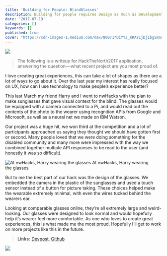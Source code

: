```yaml
---
title: 'Building for People: BlindGlasses'
description: Building for people requires Design as much as Development.
date: '2017-07-19'
categories: []
keywords: []
published: true
cover: "https://cdn-images-1.medium.com/max/800/1*DiYYJ_KRAY1jDjIbgSmnaQ.jpeg"
---
```


<img src="https://cdn-images-1.medium.com/max/800/1*ENGFDsKdRgxpl91gJC8a7w.png" />

> The following is a writeup for HackTheNorth2017 application, answering the question — what recent project are you most proud of.

I love creating great experiences, this can take a lot of shapes as there are a lot of ways to go about it. Over the last year my interest has really focused on UX, how can I use technology to make people’s experience better?

This last March my friend Harry and I went to nwHacks with the plan to make sunglasses that gave visual context for the blind. The glasses would be equipped with a camera connected to a Pi, and would read out the contents of the photo to the wearer using recognition APIs from Google and Microsoft, as well as a neural net we made on IBM Watson.

Our project was a huge hit, we won third at the competition and a lot of participants approached us saying they thought we should have gotten first or second. Many people loved that we were doing something for the disabled community and many more were impressed with the way we combined together multiple API responses to be read to the user (and honestly it was so difficult).

<img src="https://cdn-images-1.medium.com/max/800/1*DiYYJ_KRAY1jDjIbgSmnaQ.jpeg" alt="At nwHacks, Harry wearing the glasses" />
At nwHacks, Harry wearing the glasses

But to me the best part of our hack was the design of the glasses. We embedded the camera in the plastic of the sunglasses and used a touch sensor instead of a button for picture taking. These choices helped make the wearable extremely minimal, with even the wires tucked behind the wearers ear.

Looking at comparable glasses online, they’re all extremely large and weird-looking. Our glasses were designed to look normal and would hopefully help it’s wearer feel more comfortable. As one who loves to create great experiences, this is what made me the most proud. Hopefully I’ll get to work on more projects like this in the future.

> **Links:** [Devpost](https://devpost.com/software/let-me-see), [Github](https://github.com/askalburgi/helpmesee)

<img src="https://cdn-images-1.medium.com/max/800/1*ENGFDsKdRgxpl91gJC8a7w.png" />